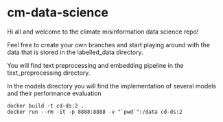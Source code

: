 # cm-data-science

Hi all and welcome to the climate misinformation data science repo! 

Feel free to create your own branches and start playing around with the data that is stored in the labelled_data directory.

You will find text preprocessing and embedding pipeline in the text_preprocessing directory. 

In the models directory you will find the implementation of several models and their performance evaluation

```
docker build -t cd-ds:2 .
docker run --rm -it -p 8888:8888 -v "`pwd`":/data cd-ds:2
```

